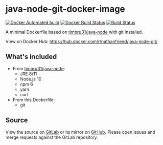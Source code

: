 # java-node-git-docker-image

[![Docker Automated build](https://img.shields.io/docker/cloud/automated/nathanfriend/java-node-git.svg)](https://hub.docker.com/r/nathanfriend/java-node-git/)
[![Docker Build Status](https://img.shields.io/docker/cloud/build/nathanfriend/java-node-git.svg)](https://hub.docker.com/r/nathanfriend/java-node-git/builds)
[![Build Status](https://gitlab.com/nfriend/docker-java-node-git/badges/master/pipeline.svg)](https://gitlab.com/nfriend/docker-java-node-git/pipelines/latest)

A minimal Dockerfile based on [timbru31/java-node](https://www.github.com/timbru31/docker-java-node) with git installed.

View on Docker Hub: https://hub.docker.com/r/nathanfriend/java-node-git/

## What's included

- From [timbru31/java-node](https://www.github.com/timbru31/docker-java-node):
  - JRE 8/11
  - Node.js 10
  - npm 6
  - yarn
  - curl
- From this Dockerfile:
  - git

## Source

View the source on [GitLab](https://github.com/nfriend/docker-java-node-git) or its mirror on [GitHub](https://github.com/nfriend/docker-java-node-git). Please open issues and merge requests against the GitLab repository.
